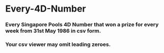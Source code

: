 # Every-4D-Number
### Every Singapore Pools 4D Number that won a prize for every week from 31st May 1986 in csv form. 
### Your csv viewer may omit leading zeroes.

